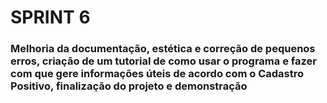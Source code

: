 # **SPRINT 6**

### Melhoria da documentação, estética e correção de pequenos erros, criação de um tutorial de como usar o programa e fazer com que gere informações úteis de acordo com o Cadastro Positivo, finalização do projeto e demonstração
